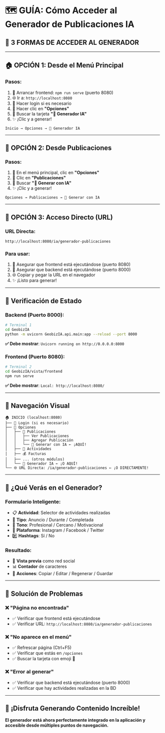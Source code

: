 # 🗺️ GUÍA: Cómo Acceder al Generador de Publicaciones IA

## 🎯 **3 FORMAS DE ACCEDER AL GENERADOR**

---

## 🏠 **OPCIÓN 1: Desde el Menú Principal**

### **Pasos**:
1. 🚀 Arrancar frontend: `npm run serve` (puerto 8080)
2. 🌐 Ir a: `http://localhost:8080`
3. 🔐 Hacer login si es necesario
4. 📱 Hacer clic en **"Opciones"**
5. 🤖 Buscar la tarjeta **"🤖 Generador IA"**
6. ✨ ¡Clic y a generar!

```
Inicio → Opciones → 🤖 Generador IA
```

---

## 📝 **OPCIÓN 2: Desde Publicaciones**

### **Pasos**:
1. 📱 En el menú principal, clic en **"Opciones"**
2. 📄 Clic en **"Publicaciones"**
3. 🤖 Buscar **"🤖 Generar con IA"**
4. ✨ ¡Clic y a generar!

```
Opciones → Publicaciones → 🤖 Generar con IA
```

---

## 🎯 **OPCIÓN 3: Acceso Directo (URL)**

### **URL Directa**:
```
http://localhost:8080/ia/generador-publicaciones
```

### **Para usar**:
1. 🚀 Asegurar que frontend está ejecutándose (puerto 8080)
2. 🚀 Asegurar que backend está ejecutándose (puerto 8000)
3. 🌐 Copiar y pegar la URL en el navegador
4. ✨ ¡Listo para generar!

---

## 🔧 **Verificación de Estado**

### **Backend (Puerto 8000)**:
```bash
# Terminal 1
cd GeobizIA
python -m uvicorn GeobizIA.api.main:app --reload --port 8000
```

**✅ Debe mostrar**: `Uvicorn running on http://0.0.0.0:8000`

### **Frontend (Puerto 8080)**:
```bash
# Terminal 2
cd GeobizIA/vista/frontend
npm run serve
```

**✅ Debe mostrar**: `Local: http://localhost:8080/`

---

## 🎪 **Navegación Visual**

```
🏠 INICIO (localhost:8080)
├── 🔐 Login (si es necesario)
├── 📱 Opciones
│   ├── 📄 Publicaciones
│   │   ├── Ver Publicaciones
│   │   ├── Agregar Publicación  
│   │   └── 🤖 Generar con IA ← ¡AQUÍ!
│   ├── 🎯 Actividades
│   ├── 💰 Facturas
│   ├── ... (otros módulos)
│   └── 🤖 Generador IA ← ¡O AQUÍ!
└── 🌐 URL Directa: /ia/generador-publicaciones ← ¡O DIRECTAMENTE!
```

---

## 🎯 **¿Qué Verás en el Generador?**

### **Formulario Inteligente**:
- 📋 **Actividad**: Selector de actividades realizadas
- 📢 **Tipo**: Anuncio / Durante / Completada  
- 🎨 **Tono**: Profesional / Cercano / Motivacional
- 📱 **Plataforma**: Instagram / Facebook / Twitter
- #️⃣ **Hashtags**: Sí / No

### **Resultado**:
- 🎨 **Vista previa** como red social
- 📊 **Contador** de caracteres
- 🔧 **Acciones**: Copiar / Editar / Regenerar / Guardar

---

## 🚨 **Solución de Problemas**

### **❌ "Página no encontrada"**
- ✅ Verificar que frontend está ejecutándose
- ✅ Verificar URL: `http://localhost:8080/ia/generador-publicaciones`

### **❌ "No aparece en el menú"**
- ✅ Refrescar página (Ctrl+F5)
- ✅ Verificar que estás en `/opciones`
- ✅ Buscar la tarjeta con emoji 🤖

### **❌ "Error al generar"**
- ✅ Verificar que backend está ejecutándose (puerto 8000)
- ✅ Verificar que hay actividades realizadas en la BD

---

## 🎉 **¡Disfruta Generando Contenido Increíble!**

**El generador está ahora perfectamente integrado en la aplicación y accesible desde múltiples puntos de navegación.**
